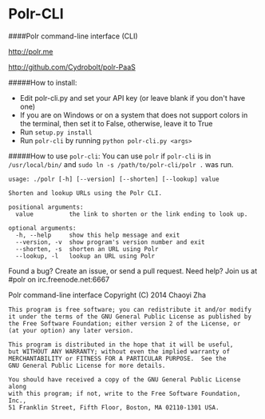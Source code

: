 Polr-CLI
========

####Polr command-line interface (CLI)

http://polr.me

http://github.com/Cydrobolt/polr-PaaS


#####How to install:

 - Edit polr-cli.py and set your API key (or leave blank if you don't have one)
 - If you are on Windows or on a system that does not support colors in the terminal, then set it to False, otherwise, leave it to True
 - Run `setup.py install`
 - Run `polr-cli` by running `python polr-cli.py <args>`

#####How to use `polr-cli`:
You can use `polr` if `polr-cli` is in `/usr/local/bin/` and `sudo ln -s /path/to/polr-cli/polr .` was run.
```
usage: ./polr [-h] [--version] [--shorten] [--lookup] value

Shorten and lookup URLs using the Polr CLI.

positional arguments:
  value          the link to shorten or the link ending to look up.

optional arguments:
  -h, --help     show this help message and exit
  --version, -v  show program's version number and exit
  --shorten, -s  shorten an URL using Polr
  --lookup, -l   lookup an URL using Polr
```

Found a bug? Create an issue, or send a pull request.
Need help? Join us at #polr on irc.freenode.net:6667

Polr command-line interface
    Copyright (C) 2014 Chaoyi Zha

    This program is free software; you can redistribute it and/or modify
    it under the terms of the GNU General Public License as published by
    the Free Software Foundation; either version 2 of the License, or
    (at your option) any later version.

    This program is distributed in the hope that it will be useful,
    but WITHOUT ANY WARRANTY; without even the implied warranty of
    MERCHANTABILITY or FITNESS FOR A PARTICULAR PURPOSE.  See the
    GNU General Public License for more details.

    You should have received a copy of the GNU General Public License along
    with this program; if not, write to the Free Software Foundation, Inc.,
    51 Franklin Street, Fifth Floor, Boston, MA 02110-1301 USA.
